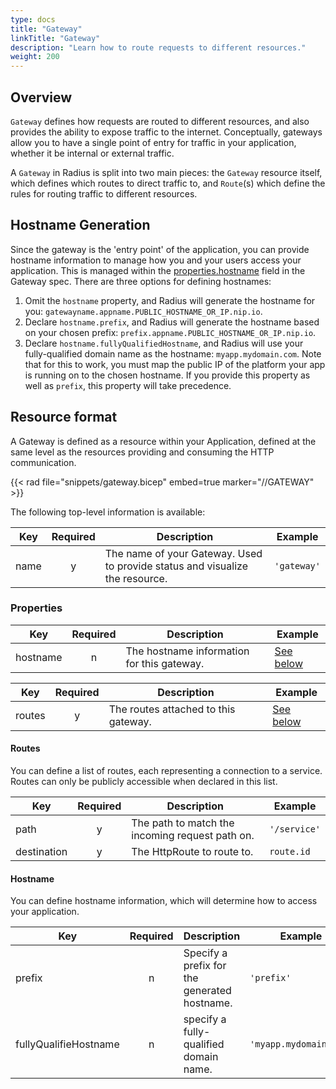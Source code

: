 ```yaml
---
type: docs
title: "Gateway"
linkTitle: "Gateway"
description: "Learn how to route requests to different resources."
weight: 200
---
```


## Overview

`Gateway` defines how requests are routed to different resources, and also provides the ability to expose traffic to the internet. Conceptually, gateways allow you to have a single point of entry for  traffic in your application, whether it be internal or external traffic.

A `Gateway` in Radius is split into two main pieces: the `Gateway` resource itself, which defines which routes to direct traffic to, and `Route`(s) which define the rules for routing traffic to different resources.

## Hostname Generation

Since the gateway is the 'entry point' of the application, you can provide hostname information to manage how you and your users access your application. This is managed within the [properties.hostname](#hostname) field in the Gateway spec. There are three options for defining hostnames:

1. Omit the `hostname` property, and Radius will generate the hostname for you: `gatewayname.appname.PUBLIC_HOSTNAME_OR_IP.nip.io`.
2. Declare `hostname.prefix`, and Radius will generate the hostname based on your chosen prefix: `prefix.appname.PUBLIC_HOSTNAME_OR_IP.nip.io`.
3. Declare `hostname.fullyQualifiedHostname`, and Radius will use your fully-qualified domain name as the hostname: `myapp.mydomain.com`. Note that for this to work, you must map the public IP of the platform your app is running on to the chosen hostname. If you provide this property as well as `prefix`, this property will take precedence.

## Resource format

A Gateway is defined as a resource within your Application, defined at the same level as the resources providing and consuming the HTTP communication.

{{< rad file="snippets/gateway.bicep" embed=true marker="//GATEWAY" >}}

The following top-level information is available:

| Key  | Required | Description | Example |
|------|:--------:|-------------|---------|
| name | y | The name of your Gateway. Used to provide status and visualize the resource. | `'gateway'`

### Properties

| Key  | Required | Description | Example |
|------|:--------:|-------------|---------|
| hostname | n | The hostname information for this gateway.  |  [See below](#hostname)

| Key  | Required | Description | Example |
|------|:--------:|-------------|---------|
| routes | y | The routes attached to this gateway.  |  [See below](#routes)

#### Routes

You can define a list of routes, each representing a connection to a service.
Routes can only be publicly accessible when declared in this list.

| Key  | Required | Description | Example |
|------|:--------:|-------------|---------|
| path | y | The path to match the incoming request path on. | `'/service'`
| destination | y | The HttpRoute to route to. | `route.id`

#### Hostname

You can define hostname information, which will determine how to access your application.

| Key  | Required | Description | Example |
|------|:--------:|-------------|---------|
| prefix | n | Specify a prefix for the generated hostname. | `'prefix'`
| fullyQualifieHostname | n | specify a fully-qualified domain name. | `'myapp.mydomain.com'`
